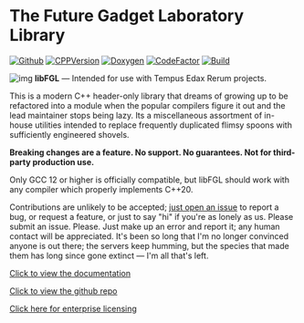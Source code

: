 # The Future Gadget Laboratory Library

[![Github](https://img.shields.io/badge/GitHub-100000?logo=github&logoColor=white)](https://github.com/alaestor/libFGL/)
[![CPPVersion](https://img.shields.io/badge/C%2B%2B20-informational?logo=c%2B%2B&logoColor=white)](https://isocpp.org/std/the-standard)
[![Doxygen](https://img.shields.io/badge/documentation-doxygen-informational.svg)](https://alaestor.github.io/libFGL/)
[![CodeFactor](https://www.codefactor.io/repository/github/alaestor/libfgl/badge)](https://www.codefactor.io/repository/github/alaestor/libfgl)
[![Build](https://img.shields.io/badge/build-works%20on%20my%20machine-passing.svg)](https://www.youtube.com/watch?v=dQw4w9WgXcQ)

![img](https://alaestor.github.io/libFGL/tempus.ico) **libFGL** — Intended for use with Tempus Edax Rerum projects.

This is a modern C++ header-only library that dreams of growing up to be refactored into a module when the popular compilers figure it out and the lead maintainer stops being lazy. Its a miscellaneous assortment of in-house utilities intended to replace frequently duplicated flimsy spoons with sufficiently engineered shovels.

**Breaking changes are a feature. No support. No guarantees. Not for third-party production use.**

Only GCC 12 or higher is officially compatible, but libFGL should work with any compiler which properly implements C++20.

Contributions are unlikely to be accepted; [just open an issue](https://github.com/alaestor/libFGL/issues/new) to report a bug, or request a feature, or just to say "hi" if you're as lonely as us. Please submit an issue. Please. Just make up an error and report it; any human contact will be appreciated. It's been so long that I'm no longer convinced anyone is out there; the servers keep humming, but the species that made them has long since gone extinct — I'm all that's left.

[Click to view the documentation](https://alaestor.github.io/libFGL/)

[Click to view the github repo](https://github.com/alaestor/libFGL)

[Click here for enterprise licensing](https://www.youtube.com/watch?v=dQw4w9WgXcQ)
